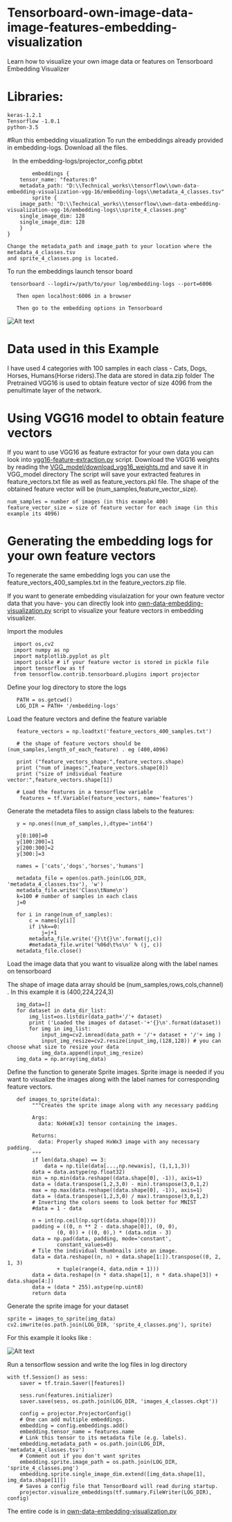 # Tensorboard-own-image-data-image-features-embedding-visualization
Learn how to visualize your own image data or features on Tensorboard Embedding Visualizer

# Libraries:
    keras-1.2.1
    Tensorflow -1.0.1
    python-3.5

#Run this embedding visualization
To run the embeddings already provided in embedding-logs. Download all the files.

    In the embedding-logs/projector_config.pbtxt 
       
            embeddings {
        tensor_name: "features:0"
        metadata_path: "D:\\Technical_works\\tensorflow\\own-data-embedding-visualization-vgg-16/embedding-logs\\metadata_4_classes.tsv"
            sprite {
        image_path: "D:\\Technical_works\\tensorflow\\own-data-embedding-visualization-vgg-16/embedding-logs\\sprite_4_classes.png"
        single_image_dim: 128
        single_image_dim: 128
        }
    }
    
    Change the metadata_path and image_path to your location where the metadata_4_classes.tsv
    and sprite_4_classes.png is located.
    
    
To run the embeddings launch tensor board 

     tensorboard --logdir=/path/to/your log/embedding-logs --port=6006
     
       Then open localhost:6006 in a browser
       
       Then go to the embedding options in Tensorboard
       
![Alt text]( https://github.com/anujshah1003/Tensorboard-own-image-data-image-features-embedding-visualization/blob/master/tensorboard.PNG?raw=true "tensorboard")

# Data used in this Example
I have used 4 categories with 100 samples in each class - Cats, Dogs, Horses, Humans(Horse riders).The data are stored in data.zip folder
The Pretrained VGG16 is used to obtain feature vector of size 4096 from the penultimate layer of the network.

# Using VGG16 model to obtain feature vectors
If you want to use VGG16 as feature extractor for your own data you can look into [vgg16-feature-extraction.py](https://github.com/anujshah1003/Tensorboard-own-image-data-image-features-embedding-visualization/blob/master/vgg16-feature-extraction.py) script.
Download the VGG16 weights by reading the [VGG_model/download_vgg16_weights.md](https://github.com/anujshah1003/Tensorboard-own-image-data-image-features-embedding-visualization/blob/master/VGG_model/download_vgg16_weights.md)  and save it in VGG_model directory
The script will save your extracted features in feature_vectors.txt file as well as feature_vectors.pkl file. The shape of the obtained feature vector will be (num_samples,feature_vector_size).

    num_samples = number of images (in this example 400)
    feature_vector_size = size of feature vector for each image (in this example its 4096)

# Generating the embedding logs for your own feature vectors

To regenerate the same embedding logs you can use the feature_vectors_400_samples.txt in the feature_vectors.zip file.

If you want to generate embedding visulaization for your own feature vector data that you have- you can directly look into 
[own-data-embedding-visualization.py](https://github.com/anujshah1003/Tensorboard-own-image-data-image-features-embedding-visualization/blob/master/own-data-embedding-visualization.py) script to visualize your feature vectors in embedding visualizer.

Import the modules
      
      import os,cv2
      import numpy as np
      import matplotlib.pyplot as plt
      import pickle # if your feature vector is stored in pickle file
      import tensorflow as tf
      from tensorflow.contrib.tensorboard.plugins import projector

Define your log directory to store the logs

       PATH = os.getcwd()
       LOG_DIR = PATH+ '/embedding-logs'
       
Load the feature vectors and define the feature variable

       
       feature_vectors = np.loadtxt('feature_vectors_400_samples.txt')
       
       # the shape of feature vectors should be (num_samples,length_of_each_feature) . eg (400,4096)
       
       print ("feature_vectors_shape:",feature_vectors.shape) 
       print ("num of images:",feature_vectors.shape[0])
       print ("size of individual feature vector:",feature_vectors.shape[1])
       
       # Load the features in a tensorflow variable 
        features = tf.Variable(feature_vectors, name='features')
        
 Generate the metadeta files to assign class labels to the features:
 
       y = np.ones((num_of_samples,),dtype='int64')

       y[0:100]=0
       y[100:200]=1
       y[200:300]=2
       y[300:]=3

       names = ['cats','dogs','horses','humans']

       metadata_file = open(os.path.join(LOG_DIR, 'metadata_4_classes.tsv'), 'w')
       metadata_file.write('Class\tName\n')
       k=100 # number of samples in each class
       j=0

       for i in range(num_of_samples):
           c = names[y[i]]
           if i%k==0:
               j=j+1
           metadata_file.write('{}\t{}\n'.format(j,c))
           #metadata_file.write('%06d\t%s\n' % (j, c))
       metadata_file.close()
       
Load the image data that you want to visualize along with the label names on tensorboard

The shape of image data array should be (num_samples,rows,cols,channel) . In this example it is (400,224,224,3)

       img_data=[]
       for dataset in data_dir_list:
           img_list=os.listdir(data_path+'/'+ dataset)
           print ('Loaded the images of dataset-'+'{}\n'.format(dataset))
           for img in img_list:
               input_img=cv2.imread(data_path + '/'+ dataset + '/'+ img )
               input_img_resize=cv2.resize(input_img,(128,128)) # you can choose what size to resize your data
               img_data.append(input_img_resize)
       img_data = np.array(img_data)

Define the function to generate Sprite images. Sprite image is needed if you want to visualize the images along with
the label names for corresponding feature vectors.

       def images_to_sprite(data):
            """Creates the sprite image along with any necessary padding

            Args:
              data: NxHxW[x3] tensor containing the images.

            Returns:
              data: Properly shaped HxWx3 image with any necessary padding.
            """
            if len(data.shape) == 3:
                data = np.tile(data[...,np.newaxis], (1,1,1,3))
            data = data.astype(np.float32)
            min = np.min(data.reshape((data.shape[0], -1)), axis=1)
            data = (data.transpose(1,2,3,0) - min).transpose(3,0,1,2)
            max = np.max(data.reshape((data.shape[0], -1)), axis=1)
            data = (data.transpose(1,2,3,0) / max).transpose(3,0,1,2)
            # Inverting the colors seems to look better for MNIST
            #data = 1 - data

            n = int(np.ceil(np.sqrt(data.shape[0])))
            padding = ((0, n ** 2 - data.shape[0]), (0, 0),
                    (0, 0)) + ((0, 0),) * (data.ndim - 3)
            data = np.pad(data, padding, mode='constant',
                    constant_values=0)
            # Tile the individual thumbnails into an image.
            data = data.reshape((n, n) + data.shape[1:]).transpose((0, 2, 1, 3)
                    + tuple(range(4, data.ndim + 1)))
            data = data.reshape((n * data.shape[1], n * data.shape[3]) + data.shape[4:])
            data = (data * 255).astype(np.uint8)
            return data
            
Generate the sprite image for your dataset

    sprite = images_to_sprite(img_data)
    cv2.imwrite(os.path.join(LOG_DIR, 'sprite_4_classes.png'), sprite)
    
For this example it looks like :

![Alt text](https://github.com/anujshah1003/Tensorboard-own-image-data-image-features-embedding-visualization/blob/master/embedding-logs/sprite_4_classes.png?raw=true)

Run a tensorflow session and write the log files in log directory

    with tf.Session() as sess:
        saver = tf.train.Saver([features])

        sess.run(features.initializer)
        saver.save(sess, os.path.join(LOG_DIR, 'images_4_classes.ckpt'))

        config = projector.ProjectorConfig()
        # One can add multiple embeddings.
        embedding = config.embeddings.add()
        embedding.tensor_name = features.name
        # Link this tensor to its metadata file (e.g. labels).
        embedding.metadata_path = os.path.join(LOG_DIR, 'metadata_4_classes.tsv')
        # Comment out if you don't want sprites
        embedding.sprite.image_path = os.path.join(LOG_DIR, 'sprite_4_classes.png')
        embedding.sprite.single_image_dim.extend([img_data.shape[1], img_data.shape[1]])
        # Saves a config file that TensorBoard will read during startup.
        projector.visualize_embeddings(tf.summary.FileWriter(LOG_DIR), config)
        
The entire code is in [own-data-embedding-visualization.py](https://github.com/anujshah1003/Tensorboard-own-image-data-image-features-embedding-visualization/blob/master/own-data-embedding-visualization.py)
